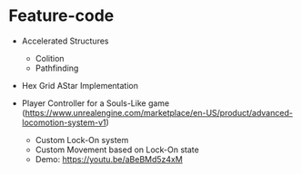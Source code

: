 ﻿# Feature-code

- Accelerated Structures
	- Colition
	- Pathfinding

- Hex Grid AStar Implementation

- Player Controller for a Souls-Like game (https://www.unrealengine.com/marketplace/en-US/product/advanced-locomotion-system-v1)
	- Custom Lock-On system
	- Custom Movement based on Lock-On state
	- Demo: https://youtu.be/aBeBMd5z4xM
